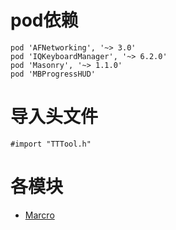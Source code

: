 #  pod依赖
```
pod 'AFNetworking', '~> 3.0'
pod 'IQKeyboardManager', '~> 6.2.0'
pod 'Masonry', '~> 1.1.0'
pod 'MBProgressHUD'
```
# 导入头文件
```
#import "TTTool.h"
```
# 各模块
- [Marcro](/README/Marcro.md)

## 
